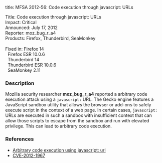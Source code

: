 title: MFSA 2012-56: Code execution through javascript: URLs

<p>
<span class="label">Title:</span>      Code execution through javascript: URLs<br/>
<span class="label">Impact:</span>     Critical<br/>
<span class="label">Announced:</span>  July 17, 2012<br/>
<span class="label">Reporter:</span>   moz_bug_r_a4<br/>
<span class="label">Products:</span>   Firefox, Thunderbird, SeaMonkey<br/>
<br/>
<span class="label">Fixed in:</span>   Firefox 14<br/>
<span class="label">&#160;</span>      Firefox ESR 10.0.6<br/>
<span class="label">&#160;</span>      Thunderbird 14<br/>
<span class="label">&#160;</span>      Thunderbird ESR 10.0.6<br/>
<span class="label">&#160;</span>      SeaMonkey 2.11<br/>
</p>


<h3>Description</h3>

<p>Mozilla security researcher <strong>moz_bug_r_a4</strong> reported a
arbitrary code execution attack using a <code>javascript:</code> URL. The Gecko
engine features a JavaScript sandbox utility that allows the browser or add-ons
to safely execute script in the context of a web page. In certain cases,
<code>javascript:</code> URLs are executed in such a sandbox with insufficient
context that can allow those scripts to escape from the sandbox and run with
elevated privilege. This can lead to arbitrary code execution.
</p>


<h3>References</h3>

<ul>
  <li><a href="https://bugzilla.mozilla.org/show_bug.cgi?id=758344">
      Arbitrary code execution using javascript: url</a></li>
  <li><a href="http://cve.mitre.org/cgi-bin/cvename.cgi?name=CVE-2012-1967" class="ex-ref">CVE-2012-1967</a></li>
</ul>




